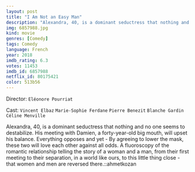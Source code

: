 ```yaml
---
layout: post
title: "I Am Not an Easy Man"
description: "Alexandra, 40, is a dominant seductress that nothing and no one seems to destabilize. His meeting with Damien, a forty-year-old big mouth, will upset his balance. Everything opposes and yet - By agreeing to lower the mask, these two will love each other against all odds. A fluoroscopy of the romantic relationship telling the story of a woman and a man, from their first meeting to their separation, in a world like ours, to this little thing.."
img: 6857988.jpg
kind: movie
genres: [Comedy]
tags: Comedy 
language: French
year: 2018
imdb_rating: 6.3
votes: 11453
imdb_id: 6857988
netflix_id: 80175421
color: 513b56
---
```

Director: `Eléonore Pourriat`  

Cast: `Vincent Elbaz` `Marie-Sophie Ferdane` `Pierre Benezit` `Blanche Gardin` `Céline Menville` 

Alexandra, 40, is a dominant seductress that nothing and no one seems to destabilize. His meeting with Damien, a forty-year-old big mouth, will upset his balance. Everything opposes and yet - By agreeing to lower the mask, these two will love each other against all odds. A fluoroscopy of the romantic relationship telling the story of a woman and a man, from their first meeting to their separation, in a world like ours, to this little thing close - that women and men are reversed there.::ahmetkozan